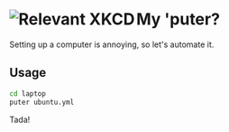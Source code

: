 <a align="left" href="https://xkcd.com/1678/" target="_blank"><img align="left" src="https://imgs.xkcd.com/comics/recent_searches.png" alt="Relevant XKCD"></a>
My 'puter?
==========

Setting up a computer is annoying, so let's automate it.


## Usage

```sh
cd laptop
puter ubuntu.yml
```

Tada!
